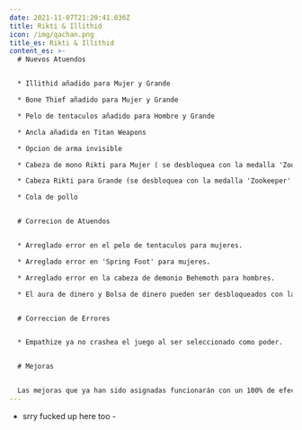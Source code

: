 ```yaml
---
date: 2021-11-07T21:20:41.036Z
title: Rikti & Illithid
icon: /img/qachan.png
title_es: Rikti & Illithid
content_es: >-
  # Nuevos Atuendos


  * Illithid añadido para Mujer y Grande

  * Bone Thief añadido para Mujer y Grande

  * Pelo de tentaculos añadido para Hombre y Grande

  * Ancla añadida en Titan Weapons

  * Opcion de arma invisible

  * Cabeza de mono Rikti para Mujer ( se desbloquea con la medalla 'Zookeeper' )

  * Cabeza Rikti para Grande (se desbloquea con la medalla 'Zookeeper' )

  * Cola de pollo


  # Correcion de Atuendos


  * Arreglado error en el pelo de tentaculos para mujeres.

  * Arreglado error en 'Spring Foot' para mujeres.

  * Arreglado error en la cabeza de demonio Behemoth para hombres.

  * El aura de dinero y Bolsa de dinero pueden ser desbloqueados con la medalla 'Superstar' o 'Midas Touch'


  # Correccion de Errores


  * Empathize ya no crashea el juego al ser seleccionado como poder.


  # Mejoras


  Las mejoras que ya han sido asignadas funcionarán con un 100% de efectividad incluso si ya no se pueden utilizar. Estas mejoras tendrán una etiqueta de nivel naranja. Esto es así para que los personajes que se asignaron antes de la reciente correcion de las mejoras quedarán protegidos por derechos adquiridos.
---
```

- srry fucked up here too -